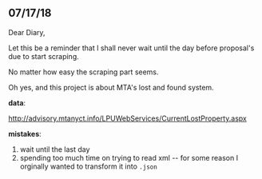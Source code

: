 ## 07/17/18

Dear Diary,

Let this be a reminder that I shall never wait until the day before proposal's due to start scraping.

No matter how easy the scraping part seems.

Oh yes, and this project is about MTA's lost and found system.

**data**:

http://advisory.mtanyct.info/LPUWebServices/CurrentLostProperty.aspx

**mistakes**:
1) wait until the last day
2) spending too much time on trying to read xml -- for some reason I orginally wanted to transform it into `.json`
